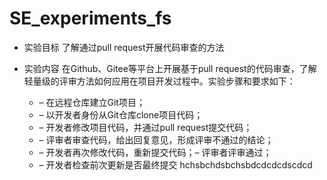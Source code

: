 # SE_experiments_fs
- 实验目标
    了解通过pull request开展代码审查的方法
    
- 实验内容
在Github、Gitee等平台上开展基于pull request的代码审查，了解轻量级的评审方法如何应用在项目开发过程中。实验步骤和要求如下：
    - – 在远程仓库建立Git项目；
    - – 以开发者身份从Git仓库clone项目代码；
    - – 开发者修改项目代码，并通过pull request提交代码；
    - – 评审者审查代码，给出回复意见，形成评审不通过的结论；
    - – 开发者再次修改代码，重新提交代码；– 评审者评审通过；
    - – 开发者检查前次更新是否最终提交
hchsbchdsbchsbdcdcdcdscdcd
